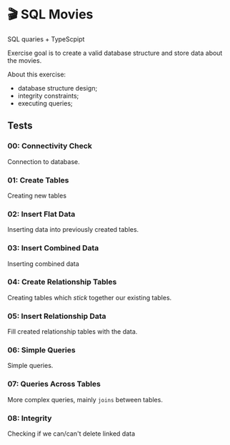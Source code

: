 # 🎬 SQL Movies

SQL quaries + TypeScpipt

Exercise goal is to create a valid database structure and store data about the movies.

About this exercise:

 - database structure design;
 - integrity constraints;
 - executing queries;


## Tests

### 00: Connectivity Check
Connection to database.

### 01: Create Tables
Creating new tables

### 02: Insert Flat Data
Inserting data into previously created tables.

### 03: Insert Combined Data
Inserting combined data

### 04: Create Relationship Tables
Creating tables which *stick* together our existing tables.

### 05: Insert Relationship Data
Fill created relationship tables with the data.

### 06: Simple Queries
Simple queries.

### 07: Queries Across Tables
More complex queries, mainly `joins` between tables.

### 08: Integrity
Checking if we can/can't delete linked data
